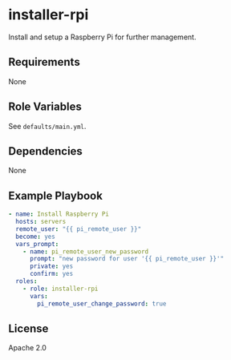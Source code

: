 # installer-rpi

Install and setup a Raspberry Pi for further management.

## Requirements

None

## Role Variables

See `defaults/main.yml`.

## Dependencies

None

## Example Playbook

```yaml
- name: Install Raspberry Pi
  hosts: servers
  remote_user: "{{ pi_remote_user }}"
  become: yes
  vars_prompt:
    - name: pi_remote_user_new_password
      prompt: "new password for user '{{ pi_remote_user }}'"
      private: yes
      confirm: yes
  roles:
    - role: installer-rpi
      vars:
        pi_remote_user_change_password: true
```

## License

Apache 2.0
